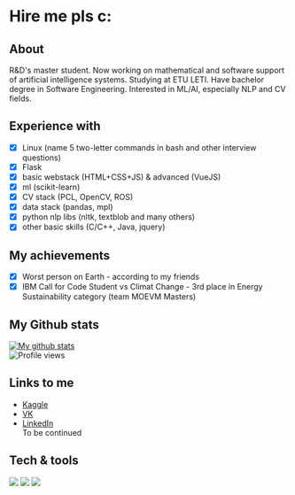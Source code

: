 # Hire me pls с:
## About
R&D's master student. Now working on mathematical and software support of artificial intelligence systems. Studying at ETU LETI. Have bachelor degree in Software Engineering. Interested in ML/AI, especially NLP and CV fields.
## Experience with
- [x] Linux (name 5 two-letter commands in bash and other interview questions)
- [x] Flask
- [x] basic webstack (HTML+CSS+JS) & advanced (VueJS)
- [x] ml (scikit-learn)
- [x] CV stack (PCL, OpenCV, ROS)
- [x] data stack (pandas, mpl)
- [x] python nlp libs (nltk, textblob and many others)
- [x] other basic skills (C/C++, Java, jquery)  

## My achievements
- [x] Worst person on Earth - according to my friends
- [x] IBM Call for Code Student vs Climat Change - 3rd place in Energy Sustainability category (team MOEVM Masters)

## My Github stats
[![My github stats](https://github-readme-stats.vercel.app/api?username=justaleaf)](https://github.com/anuraghazra/github-readme-stats)  
![Profile views](https://komarev.com/ghpvc/?username=justaleaf)
## Links to me
- [Kaggle](https://www.kaggle.com/nikitavaganov)
- [VK](https://vk.com/woghan)  
- [LinkedIn](https://www.linkedin.com/in/nikita-vaganov-588a391ab/)  
To be continued

## Tech & tools
![](https://img.shields.io/badge/OS-Linux-informational?style=flat&logo=ubuntu&logoColor=white&color=2bbc8a)
![](https://img.shields.io/badge/Editor-VSCode-informational?style=flat&logo=vusialstudio&logoColor=white&color=2bbc8a)
![](https://img.shields.io/badge/Code-Python-informational?style=flat&logo=python&logoColor=white&color=2bbc8a)
<!--
**justaleaf/justaleaf** is a ✨ _special_ ✨ repository because its `README.md` (this file) appears on your GitHub profile.

Here are some ideas to get you started:

- 🔭 I’m currently working on ...
- 🌱 I’m currently learning ...
- 👯 I’m looking to collaborate on ...
- 🤔 I’m looking for help with ...
- 💬 Ask me about ...
- 📫 How to reach me: ...
- 😄 Pronouns: ...
- ⚡ Fun fact: ...
-->
